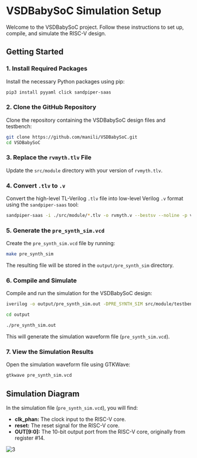# VSDBabySoC Simulation Setup

Welcome to the VSDBabySoC project. Follow these instructions to set up, compile, and simulate the RISC-V design.

## Getting Started

### 1. Install Required Packages

Install the necessary Python packages using pip:

```bash
pip3 install pyyaml click sandpiper-saas
```

### 2. Clone the GitHub Repository

Clone the repository containing the VSDBabySoC design files and testbench:

```bash
git clone https://github.com/manili/VSDBabySoC.git
cd VSDBabySoC
```

### 3. Replace the `rvmyth.tlv` File

Update the `src/module` directory with your version of `rvmyth.tlv`.

### 4. Convert `.tlv` to `.v`

Convert the high-level TL-Verilog `.tlv` file into low-level Verilog `.v` format using the `sandpiper-saas` tool:

```bash
sandpiper-saas -i ./src/module/*.tlv -o rvmyth.v --bestsv --noline -p verilog --outdir ./src/module/
```

### 5. Generate the `pre_synth_sim.vcd`

Create the `pre_synth_sim.vcd` file by running:

```bash
make pre_synth_sim
```

The resulting file will be stored in the `output/pre_synth_sim` directory.

### 6. Compile and Simulate

Compile and run the simulation for the VSDBabySoC design:

```bash
iverilog -o output/pre_synth_sim.out -DPRE_SYNTH_SIM src/module/testbench.v -I src/include -I src/module
```
```bash
cd output
```
```bash
./pre_synth_sim.out
```

This will generate the simulation waveform file (`pre_synth_sim.vcd`).

### 7. View the Simulation Results

Open the simulation waveform file using GTKWave:

```bash
gtkwave pre_synth_sim.vcd
```

## Simulation Diagram

In the simulation file (`pre_synth_sim.vcd`), you will find:

- **clk_phan:** The clock input to the RISC-V core.
- **reset:** The reset signal for the RISC-V core.
- **OUT[9:0]:** The 10-bit output port from the RISC-V core, originally from register #14.

![3](https://github.com/user-attachments/assets/e4f82b62-6163-44f0-b941-002244e38d76)

